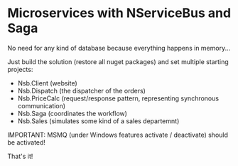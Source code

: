 # Microservices with NServiceBus and Saga

No need for any kind of database because everything happens in memory...

Just build the solution (restore all nuget packages) and set multiple starting projects:

- Nsb.Client (website)
- Nsb.Dispatch (the dispatcher of the orders)
- Nsb.PriceCalc (request/response pattern, representing synchronous communication)
- Nsb.Saga (coordinates the workflow)
- Nsb.Sales (simulates some kind of a sales departemnt)

IMPORTANT: MSMQ (under Windows features activate / deactivate) should be activated!

That's it!
